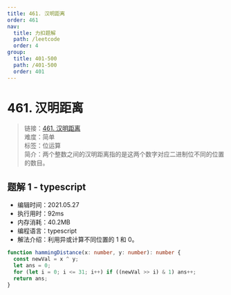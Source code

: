 ```yaml
---
title: 461. 汉明距离
order: 461
nav:
  title: 力扣题解
  path: /leetcode
  order: 4
group:
  title: 401-500
  path: /401-500
  order: 401
---
```


# 461. 汉明距离

> 链接：[461. 汉明距离](https://leetcode-cn.com/problems/hamming-distance/)  
> 难度：简单  
> 标签：位运算  
> 简介：两个整数之间的汉明距离指的是这两个数字对应二进制位不同的位置的数目。

## 题解 1 - typescript

- 编辑时间：2021.05.27
- 执行用时：92ms
- 内存消耗：40.2MB
- 编程语言：typescript
- 解法介绍：利用异或计算不同位置的 1 和 0。

```typescript
function hammingDistance(x: number, y: number): number {
  const newVal = x ^ y;
  let ans = 0;
  for (let i = 0; i <= 31; i++) if ((newVal >> i) & 1) ans++;
  return ans;
}
```
